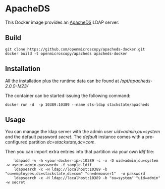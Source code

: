 # ApacheDS

This Docker image provides an [ApacheDS](https://directory.apache.org/apacheds/) LDAP server.


## Build

    git clone https://github.com/openmicroscopy/apacheds-docker.git
    docker build -t openmicroscopy/apacheds apacheds-docker


## Installation

All the installation plus the runtime data can be found at */opt/apacheds-2.0.0-M23/*

The container can be started issuing the following command:

    docker run -d  -p 10389:10389 --name sts-ldap stackstate/apacheds


## Usage

You can manage the ldap server with the admin user *uid=admin,ou=system* and the default password *secret*. The *default* instance comes with a pre-configured partition *dc=stackstate,dc=com*.

Then you can import extra entries into that partition via your own *ldif* file:

```
    ldapadd -v -h <your-docker-ip>:10389 -c -x -D uid=admin,ou=system -w <your-admin-password> -f sample.ldif
	ldapsearch -x -H ldap://localhost:10389 -b "ou=employees,dc=stackstate,dc=com" "cn=demouser1"  -w password
	ldapsearch -x -H ldap://localhost:10389 -b "ou=system" "uid=admin" -w secret
```